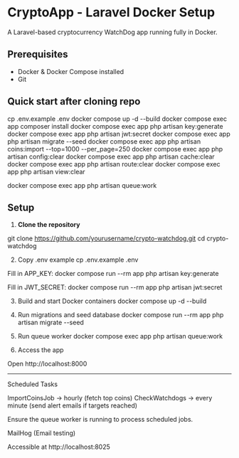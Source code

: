 # CryptoApp - Laravel Docker Setup

A Laravel-based cryptocurrency WatchDog app running fully in Docker.

## Prerequisites

- Docker & Docker Compose installed
- Git

## Quick start after cloning repo

cp .env.example .env
docker compose up -d --build
docker compose exec app composer install
docker compose exec app php artisan key:generate
docker compose exec app php artisan jwt:secret
docker compose exec app php artisan migrate --seed
docker compose exec app php artisan coins:import --top=1000 --per_page=250
docker compose exec app php artisan config:clear
docker compose exec app php artisan cache:clear
docker compose exec app php artisan route:clear
docker compose exec app php artisan view:clear

docker compose exec app php artisan queue:work


## Setup

1. **Clone the repository**

git clone https://github.com/yourusername/crypto-watchdog.git
cd crypto-watchdog

2. Copy .env example
cp .env.example .env

Fill in APP_KEY:
docker compose run --rm app php artisan key:generate

Fill in JWT_SECRET:
docker compose run --rm app php artisan jwt:secret

3. Build and start Docker containers
docker compose up -d --build

4. Run migrations and seed database
docker compose run --rm app php artisan migrate --seed

5. Run queue worker
docker compose exec app php artisan queue:work

6. Access the app

Open http://localhost:8000

---

Scheduled Tasks

ImportCoinsJob → hourly (fetch top coins)
CheckWatchdogs → every minute (send alert emails if targets reached)

Ensure the queue worker is running to process scheduled jobs.

MailHog (Email testing)

Accessible at http://localhost:8025

